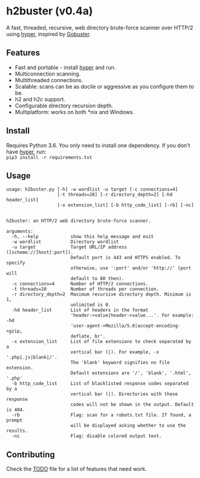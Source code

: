 # h2buster (v0.4a) #
A fast, threaded, recursive, web directory brute-force scanner over HTTP/2 using [hyper](https://github.com/Lukasa/hyper), inspired by [Gobuster](https://github.com/OJ/gobuster).

## Features ##
* Fast and portable - install [hyper](https://github.com/Lukasa/hyper) and run.
* Multiconnection scanning.
* Multithreaded connections.
* Scalable: scans can be as docile or aggressive as you configure them to be.
* h2 and h2c support.
* Configurable directory recursion depth.
* Multiplatform: works on both \*nix and Windows.

## Install ##
Requires Python 3.6.
You only need to install one dependency. If you don't have [hyper](https://github.com/Lukasa/hyper), run:\
`pip3 install -r requirements.txt`

## Usage
```
usage: h2buster.py [-h] -w wordlist -u target [-c connections=4]
                   [-t threads=20] [-r directory_depth=2] [-hd header_list]
                   [-x extension_list] [-b http_code_list] [-rb] [-nc]


h2buster: an HTTP/2 web directory brute-force scanner.

arguments:
  -h, --help            show this help message and exit
  -w wordlist           Directory wordlist
  -u target             Target URL/IP address ([scheme://]host[:port]).
                        Default port is 443 and HTTPS enabled. To specify
                        otherwise, use ':port' and/or 'http://' (port will
                        default to 80 then).
  -c connections=4      Number of HTTP/2 connections.
  -t threads=20         Number of threads per connection.
  -r directory_depth=2  Maximum recursive directory depth. Minimum is 1,
                        unlimited is 0.
  -hd header_list       List of headers in the format
                        'header->value|header->value...'. For example: -hd
                        'user-agent->Mozilla/5.0|accept-encoding->gzip,
                        deflate, br'.
  -x extension_list     List of file extensions to check separated by a
                        vertical bar (|). For example, -x '.php|.js|blank|/'.
                        The 'blank' keyword signifies no file extension.
                        Default extensions are '/', 'blank', '.html', '.php'
  -b http_code_list     List of blacklisted response codes separated by a
                        vertical bar (|). Directories with these response
                        codes will not be shown in the output. Default is 404.
  -rb                   Flag: scan for a robots.txt file. If found, a prompt
                        will be displayed asking whether to use the results.
  -nc                   Flag: disable colored output text.
```

## Contributing ##
Check the [TODO](TODO.md) file for a list of features that need work.
